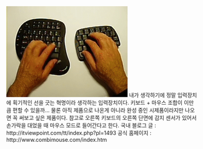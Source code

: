 <img src="combi2_gif.gif" width="320" height="240" />
내가 생각하기에 정말 입력장치에 획기적인 선을 긋는 혁명이라 생각하는 입력장치이다.
키보드 + 마우스 조합이 이만큼 편할 수 있을까... 물론 아직 제품으로 나온게 아니라 완성 중인 시제품이라지만 나오면 꼭 써보고 싶은 제품이다.
참고로 오른쪽 키보드의 오른쪽 단면에 감지 센서가 있어서 손가락을 대었을 때 마우스 모드로 들어간다고 한다.
국내 블로그 글 : http://itviewpoint.com/tt/index.php?pl=1493
공식 홈페이지 : http://www.combimouse.com/index.htm

